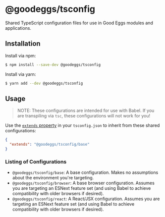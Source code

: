 # @goodeggs/tsconfig

Shared TypeScript configuration files for use in Good Eggs modules and applications.

## Installation

Install via npm:

```sh
$ npm install --save-dev @goodeggs/tsconfig
```

Install via yarn:

```sh
$ yarn add --dev @goodeggs/tsconfig
```

## Usage

> NOTE: These configurations are intended for use with Babel. If you are transpiling via `tsc`, these configurations will not work for you!

Use the [`extends` property](https://www.typescriptlang.org/docs/handbook/tsconfig-json.html#configuration-inheritance-with-extends) in your `tsconfig.json` to inherit from these shared configurations:

```json
{
  "extends": "@goodeggs/tsconfig/base"
}
```

### Listing of Configurations

- `@goodeggs/tsconfig/base`: A base configuration. Makes no assumptions about the environment you're targeting.
- `@goodeggs/tsconfig/browser`: A base browser configuration. Assumes you are targeting an ESNext feature set (and using Babel to achieve compatibility with older browsers if desired).
- `@goodeggs/tsconfig/react`: A React/JSX configuration. Assumes you are targeting an ESNext feature set (and using Babel to achieve compatibility with older browsers if desired).
